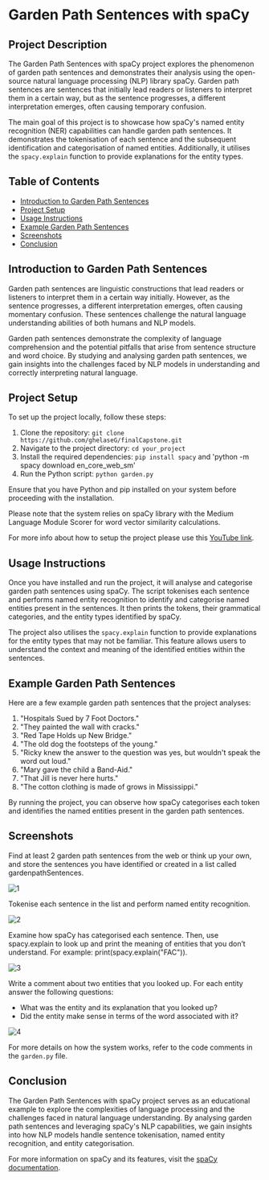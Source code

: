 # Garden Path Sentences with spaCy

## Project Description

The Garden Path Sentences with spaCy project explores the phenomenon of garden path sentences and demonstrates their analysis using the open-source natural language processing (NLP) library spaCy. Garden path sentences are sentences that initially lead readers or listeners to interpret them in a certain way, but as the sentence progresses, a different interpretation emerges, often causing temporary confusion.

The main goal of this project is to showcase how spaCy's named entity recognition (NER) capabilities can handle garden path sentences. It demonstrates the tokenisation of each sentence and the subsequent identification and categorisation of named entities. Additionally, it utilises the `spacy.explain` function to provide explanations for the entity types.

## Table of Contents

- [Introduction to Garden Path Sentences](#introd)
- [Project Setup](#proj)
- [Usage Instructions](#usage)
- [Example Garden Path Sentences](#example)
- [Screenshots](#screen)
- [Conclusion](#conc)

<a name="introd"></a>
## Introduction to Garden Path Sentences

Garden path sentences are linguistic constructions that lead readers or listeners to interpret them in a certain way initially. However, as the sentence progresses, a different interpretation emerges, often causing momentary confusion. These sentences challenge the natural language understanding abilities of both humans and NLP models.

Garden path sentences demonstrate the complexity of language comprehension and the potential pitfalls that arise from sentence structure and word choice. By studying and analysing garden path sentences, we gain insights into the challenges faced by NLP models in understanding and correctly interpreting natural language.

<a name="proj"></a>
## Project Setup

To set up the project locally, follow these steps:

1. Clone the repository: `git clone https://github.com/ghelaseG/finalCapstone.git`
2. Navigate to the project directory: `cd your_project`
3. Install the required dependencies: `pip install spacy` and 'python -m spacy download en_core_web_sm'
4. Run the Python script: `python garden.py`

Ensure that you have Python and pip installed on your system before proceeding with the installation.

Please note that the system relies on spaCy library with the Medium Language Module Scorer for word vector similarity calculations.

For more info about how to setup the project please use this [YouTube link](https://www.youtube.com/watch?v=q9wc7hUrW8U).

<a name="usage"></a>
## Usage Instructions

Once you have installed and run the project, it will analyse and categorise garden path sentences using spaCy. The script tokenises each sentence and performs named entity recognition to identify and categorise named entities present in the sentences. It then prints the tokens, their grammatical categories, and the entity types identified by spaCy.

The project also utilises the `spacy.explain` function to provide explanations for the entity types that may not be familiar. This feature allows users to understand the context and meaning of the identified entities within the sentences.

<a name="example"></a>
## Example Garden Path Sentences

Here are a few example garden path sentences that the project analyses:

1. "Hospitals Sued by 7 Foot Doctors."
2. "They painted the wall with cracks."
3. "Red Tape Holds up New Bridge."
4. "The old dog the footsteps of the young."
5. "Ricky knew the answer to the question was yes, but wouldn't speak the word out loud."
6. "Mary gave the child a Band-Aid."
7. "That Jill is never here hurts."
8. "The cotton clothing is made of grows in Mississippi."

By running the project, you can observe how spaCy categorises each token and identifies the named entities present in the garden path sentences.

<a name="screen"></a>
## Screenshots

Find at least 2 garden path sentences from the web or think up your own, and store the sentences you have identified or created in a list called
gardenpathSentences.

![1](https://github.com/ghelaseG/finalCapstone/assets/96828940/c2c6867c-2cb5-445c-9bba-8c287e84c77a)

Tokenise each sentence in the list and perform named entity recognition.

![2](https://github.com/ghelaseG/finalCapstone/assets/96828940/80e8ea8a-afad-4149-ad9d-2e10e3e210ad)

Examine how spaCy has categorised each sentence. Then, use spacy.explain to look up and print the meaning of entities that you don’t understand. For example: print(spacy.explain("FAC")).

![3](https://github.com/ghelaseG/finalCapstone/assets/96828940/d2679cd1-2a28-413d-b0e1-2ac06a71065c)

Write a comment about two entities that you looked up. For each entity answer the following questions:

  - What was the entity and its explanation that you looked up?
  - Did the entity make sense in terms of the word associated with it?

![4](https://github.com/ghelaseG/finalCapstone/assets/96828940/a0f74e24-af6e-43b5-b4c1-237fcc7f4bb7)

For more details on how the system works, refer to the code comments in the `garden.py` file.

<a name="conc"></a>
## Conclusion

The Garden Path Sentences with spaCy project serves as an educational example to explore the complexities of language processing and the challenges faced in natural language understanding. By analysing garden path sentences and leveraging spaCy's NLP capabilities, we gain insights into how NLP models handle sentence tokenisation, named entity recognition, and entity categorisation.

For more information on spaCy and its features, visit the [spaCy documentation](https://spacy.io/).
